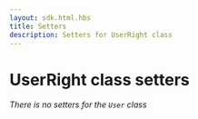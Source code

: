 ```yaml
---
layout: sdk.html.hbs
title: Setters
description: Setters for UserRight class
---
```


# UserRight class setters

*There is no setters for the `User` class*
